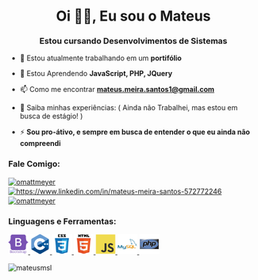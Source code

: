 <h1 align="center">Oi 👋🏽, Eu sou o Mateus</h1>
<h3 align="center">Estou cursando Desenvolvimentos de Sistemas  </h3>

- 🔭 Estou atualmente trabalhando em um **portifólio**

- 🌱 Estou Aprendendo **JavaScript, PHP, JQuery**

- 📫 Como me encontrar **mateus.meira.santos1@gmail.com**

- 📄 Saiba minhas experiências: ( Ainda não Trabalhei, mas estou em busca de estágio! )

- ⚡ **Sou pro-átivo, e sempre em busca de entender o que eu ainda não compreendi**

<h3 align="left">Fale Comigo:</h3>
<p align="left">
<a href="https://twitter.com/omattmeyer" target="blank"><img align="center" src="https://raw.githubusercontent.com/rahuldkjain/github-profile-readme-generator/master/src/images/icons/Social/twitter.svg" alt="omattmeyer" height="30" width="40" /></a>
<a href="https://www.linkedin.com/in/mateus-meira-santos-572772246" target="blank"><img align="center" src="https://raw.githubusercontent.com/rahuldkjain/github-profile-readme-generator/master/src/images/icons/Social/linked-in-alt.svg" alt="https://www.linkedin.com/in/mateus-meira-santos-572772246" height="30" width="40" /></a>
<a href="https://instagram.com/omattmeyer" target="blank"><img align="center" src="https://raw.githubusercontent.com/rahuldkjain/github-profile-readme-generator/master/src/images/icons/Social/instagram.svg" alt="omattmeyer" height="30" width="40" /></a>
</p>

<h3 align="left">Linguagens e Ferramentas:</h3>
<p align="left"> <a href="https://getbootstrap.com" target="_blank" rel="noreferrer"> <img src="https://raw.githubusercontent.com/devicons/devicon/master/icons/bootstrap/bootstrap-plain-wordmark.svg" alt="bootstrap" width="40" height="40"/> </a> <a href="https://www.w3schools.com/cpp/" target="_blank" rel="noreferrer"> <img src="https://raw.githubusercontent.com/devicons/devicon/master/icons/cplusplus/cplusplus-original.svg" alt="cplusplus" width="40" height="40"/> </a> <a href="https://www.w3schools.com/css/" target="_blank" rel="noreferrer"> <img src="https://raw.githubusercontent.com/devicons/devicon/master/icons/css3/css3-original-wordmark.svg" alt="css3" width="40" height="40"/> </a> <a href="https://www.w3.org/html/" target="_blank" rel="noreferrer"> <img src="https://raw.githubusercontent.com/devicons/devicon/master/icons/html5/html5-original-wordmark.svg" alt="html5" width="40" height="40"/> </a> <a href="https://developer.mozilla.org/en-US/docs/Web/JavaScript" target="_blank" rel="noreferrer"> <img src="https://raw.githubusercontent.com/devicons/devicon/master/icons/javascript/javascript-original.svg" alt="javascript" width="40" height="40"/> </a> <a href="https://www.mysql.com/" target="_blank" rel="noreferrer"> <img src="https://raw.githubusercontent.com/devicons/devicon/master/icons/mysql/mysql-original-wordmark.svg" alt="mysql" width="40" height="40"/> </a> <a href="https://www.php.net" target="_blank" rel="noreferrer"> <img src="https://raw.githubusercontent.com/devicons/devicon/master/icons/php/php-original.svg" alt="php" width="40" height="40"/> </a> </p>

<p><img align="center" src="https://github-readme-streak-stats.herokuapp.com/?user=mateusmsl&" alt="mateusmsl" /></p>
